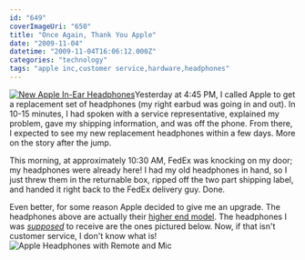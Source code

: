 ```yaml
---
id: "649"
coverImageUri: "650"
title: "Once Again, Thank You Apple"
date: "2009-11-04"
datetime: "2009-11-04T16:06:12.000Z"
categories: "technology"
tags: "apple inc,customer service,hardware,headphones"
---
```


[![New Apple In-Ear Headphones](http://assets.brandonmartinez.com/brandonmartinez/2009/11/IMG_2811-575x383.jpg "New Apple In-Ear Headphones")](http://assets.brandonmartinez.com/brandonmartinez/2009/11/IMG_2811-960x640.jpg)Yesterday at 4:45 PM, I called Apple to get a replacement set of headphones (my right earbud was going in and out). In 10-15 minutes, I had spoken with a service representative, explained my problem, gave my shipping information, and was off the phone. From there, I expected to see my new replacement headphones within a few days. More on the story after the jump. 

This morning, at approximately 10:30 AM, FedEx was knocking on my door; my headphones were already here! I had my old headphones in hand, so I just threw them in the returnable box, ripped off the two part shipping label, and handed it right back to the FedEx delivery guy. Done.

Even better, for some reason Apple decided to give me an upgrade. The headphones above are actually their [higher end model](http://store.apple.com/us/product/MA850G/A "Apple In-Ear Remote Headphones with Mic"). The headphones I was _[supposed](http://store.apple.com/us/product/MB770G/A "Apple Earphones with Remote and Mic")_ [](http://store.apple.com/us/product/MB770G/A "Apple Earphones with Remote and Mic") to receive are the ones pictured below. Now, if that isn't customer service, I don't know what is!![Apple Headphones with Remote and Mic](http://assets.brandonmartinez.com/brandonmartinez/2009/11/MB770.jpeg "Apple Headphones with Remote and Mic")
